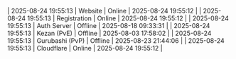 | 2025-08-24 19:55:13 | Website | Online | 2025-08-24 19:55:12 |
| 2025-08-24 19:55:13 | Registration | Online | 2025-08-24 19:55:12 |
| 2025-08-24 19:55:13 | Auth Server | Offline | 2025-08-18 09:33:31 |
| 2025-08-24 19:55:13 | Kezan (PvE) | Offline | 2025-08-03 17:58:02 |
| 2025-08-24 19:55:13 | Gurubashi (PvP) | Offline | 2025-08-23 21:44:06 |
| 2025-08-24 19:55:13 | Cloudflare | Online | 2025-08-24 19:55:12 |
